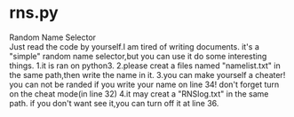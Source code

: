 # rns.py
Random Name Selector  
Just read the code by yourself.I am tired of writing documents.
it's a "simple" random name selector,but you can use it do some interesting things.
1.it is ran on python3.
2.please creat a files named "namelist.txt" in the same path,then write the name in it.
3.you can make yourself a cheater! you can not be randed if you write your name on line 34! don't forget turn on the cheat mode(in line 32)
4.it may creat a "RNSlog.txt" in the same path. if you don't want see it,you can turn off it at line 36.
